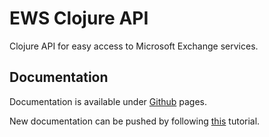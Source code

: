 # EWS Clojure API

Clojure API for easy access to Microsoft Exchange services.

## Documentation

Documentation is available under [Github](https://temify.github.io/pdf-utils/) pages.

New documentation can be pushed by following [this](https://github.com/weavejester/codox/wiki/Deploying-to-GitHub-Pages)
tutorial.
